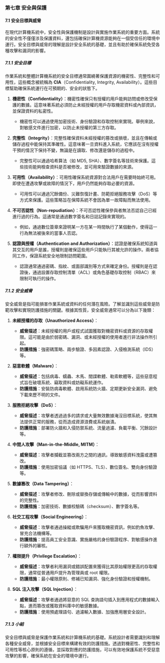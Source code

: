 ### 第七章 安全與保護  

#### 7.1 安全目標與威脅

在現代計算機系統中，安全性與保護機制是設計與實施作業系統的重要方面。系統的安全性不僅僅涉及保護資料，還包括確保計算機資源能夠在一個受信任的環境中運行。安全目標與威脅的理解是設計安全系統的基礎，並且有助於確保系統免受各種攻擊和漏洞的影響。

##### 7.1.1 安全目標

作業系統和整體計算機系統的安全目標通常圍繞著保護資源的機密性、完整性和可用性，這些概念被統稱為 **CIA**（Confidentiality, Integrity, Availability）。這些目標幫助確保系統運行在可預期的、安全的狀態下。

1. **機密性（Confidentiality）**：機密性確保只有授權的用戶能夠訪問或修改受保護的數據。這意味著系統必須防止未經授權的用戶存取機密資料或內部資訊，並保證資料的私密性。

   - 機密性可以通過使用加密技術、身份驗證和存取控制來實現。舉例來說，對敏感文件進行加密，以防止未授權的第三方存取。

2. **完整性（Integrity）**：完整性確保資料未經授權的篡改或損壞，並且在傳輸或儲存過程中能保持其準確性。這意味著一旦資料進入系統，它應該在沒有授權干預的情況下保持不變，無論是在讀取、修改還是儲存的過程中。

   - 完整性可以通過哈希算法（如 MD5, SHA）、數字簽名等技術來保護。這些技術能夠檢查資料是否被修改，並可用來驗證數據的來源。

3. **可用性（Availability）**：可用性確保系統資源對合法用戶在需要時始終可用。即使在遭遇攻擊或故障的情況下，用戶仍然能夠存取必要的資源。

   - 可用性可以通過冗餘備份、災難恢復計畫、防範拒絕服務攻擊（DoS）等方式來保護。這些策略旨在保障系統不會因為單一故障點而無法使用。

4. **不可否認性（Non-repudiation）**：不可否認性確保參與者無法否認自己已經進行過的行為。這通常是通過數字簽名和日誌記錄來實現的。

   - 例如，通過數位簽章來證明某一方在某一時間執行了某個動作，使得這一行為無法被後來的當事人否認。

5. **認證與授權（Authentication and Authorization）**：認證是確保系統知道與其交互的用戶是誰，授權則是確保這些用戶只能執行其被允許的操作。兩者協同工作，保證系統安全地限制訪問範圍。

   - 認證通常通過密碼、指紋、或面部識別等方式來確定身份。授權則是在認證後，通過設置存取控制清單（ACL）或角色基礎存取控制（RBAC）來限制可執行的操作。

##### 7.1.2 安全威脅

安全威脅是指可能損害作業系統或資料的任何潛在風險。了解並識別這些威脅是防範攻擊和實現防護措施的關鍵。根據其性質，安全威脅通常可以分為以下幾類：

1. **未經授權的存取（Unauthorized Access）**：
   - **威脅描述**：未經授權的用戶或程式試圖獲取對機密資料或資源的存取權限。這可能是由於弱密碼、漏洞、或未經授權的使用者進行非法操作所引起。
   - **防護措施**：強密碼策略、兩步驗證、多因素認證、入侵檢測系統（IDS）等。

2. **惡意軟體（Malware）**：
   - **威脅描述**：包括病毒、蠕蟲、木馬、間諜軟體、勒索軟體等，這些惡意程式旨在破壞系統、竊取資料或妨礙系統運作。
   - **防護措施**：安裝防病毒軟體、啟用系統防火牆、定期更新安全漏洞、避免下載來歷不明的文件。

3. **服務拒絕攻擊（DoS）**：
   - **威脅描述**：攻擊者透過過多的請求或大量無效數據淹沒目標系統，使其無法提供正常的服務，從而造成資源浪費或系統崩潰。
   - **防護措施**：部署防火牆和入侵防禦系統、流量過濾、負載平衡、冗餘設計等。

4. **中間人攻擊（Man-in-the-Middle, MITM）**：
   - **威脅描述**：攻擊者攔截並篡改兩方之間的通訊，導致敏感資料洩露或遭篡改。
   - **防護措施**：使用加密協議（如 HTTPS、TLS）、數位簽名、雙向身份驗證等。

5. **數據篡改（Data Tampering）**：
   - **威脅描述**：攻擊者修改、刪除或替換存儲或傳輸中的數據，從而影響資料的完整性。
   - **防護措施**：加密技術、數據校驗碼（checksum）、數字簽名等。

6. **社交工程攻擊（Social Engineering）**：
   - **威脅描述**：攻擊者通過操縱或欺騙用戶來獲取機密資訊，例如釣魚攻擊、冒充合法機構等。
   - **防護措施**：提高員工安全意識、實施嚴格的身份驗證程序、對敏感操作進行額外的審核。

7. **權限提升（Privilege Escalation）**：
   - **威脅描述**：攻擊者利用漏洞或錯誤配置來獲得比其原始權限更高的存取權限，通常從普通用戶提升為管理員或 root 權限。
   - **防護措施**：最小權限原則、修補已知漏洞、強化身份驗證和授權機制。

8. **SQL 注入攻擊（SQL Injection）**：
   - **威脅描述**：攻擊者通過將惡意的 SQL 查詢語句插入到應用程式的數據輸入點，進而篡改或獲取資料庫中的敏感數據。
   - **防護措施**：使用預處理語句、過濾輸入數據、加強應用層安全設計。

##### 7.1.3 小結

安全目標與威脅是保護作業系統和計算機系統的基礎。系統設計者需要識別和理解各種安全威脅，並根據安全目標來構建有效的防護措施。透過對機密性、完整性和可用性等核心原則的遵循，並採取對應的防護措施，可以有效地保護系統不受惡意攻擊的影響，確保系統在安全的環境中運行。